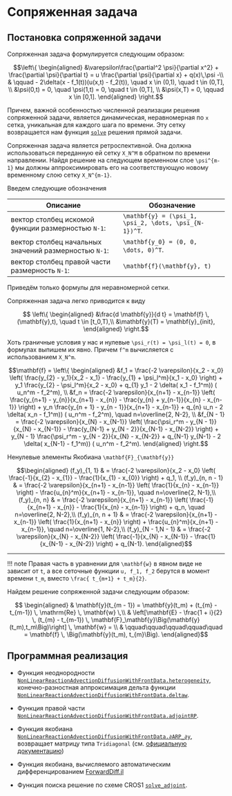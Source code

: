 # Сопряженная задача

## Постановка сопряженной задачи


Сопряженная задача формулируется следующим образом:
```math
\left\{
\begin{aligned}
    &\varepsilon\frac{\partial^2 \psi}{\partial x^2} +
    \frac{\partial \psi}{\partial t} =
    u \frac{\partial \psi}{\partial x} + q(x)\,\psi  -\\
    & \qquad  - 2\delta(x - f_1(t))(u(x,t) - f_2(t)),
    \quad x \in (0,1), \quad t \in (0,T], \\

    &\psi(0,t) = 0, \quad \psi(1,t) = 0, \quad t \in (0,T], \\

    &\psi(x,T) = 0, \qquad x \in [0,1].
\end{aligned}
\right.
```
Причем, важной особенностью численной реализации решения сопряженной задачи,
является динамическая, неравномерная по ``x`` сетка, уникальная для
каждого шага по времени.
Эту сетку возвращается нам функция [`solve`](@ref) решения прямой задачи.

Сопряженная задача является ретроспективной. Она должна использоваться
переданную ей сетку ``X_N^M`` в обратном по времени направлении. Найдя решение
на следующем временном слое ``\psi^{m-1}`` мы должны аппроксимировать его на
соответствующую новому временному слою сетку ``X_N^{m-1}``.

Введем следующие обозначения

|                        Описание                          |                          Обозначение                          |
|----------------------------------------------------------|---------------------------------------------------------------|
| вектор столбец искомой функции размерностью ``N-1``:     |   ``\mathbf{y} = (\psi_1, \psi_2, \dots, \psi_{N-1})^T``.     |
| вектор столбец начальных значений размерностью ``N-1``:  |   ``\mathbf{y_0} = (0, 0, \dots, 0)^T``.                      |
| вектор столбец правой части размерность ``N-1``:         |   ``\mathbf{f}(\mathbf{y}, t)``                               |
Приведём только формулы для неравномерной сетки.

Сопряженная задача легко приводится к виду
```math
    \left\{
    \begin{aligned}
        &\frac{d \mathbf{y}}{d t} = \mathbf{f} \, (\mathbf{y},t), \quad t \in [t_0,T),\\
        &\mathbf{y}(T) = \mathbf{y}_{init},
    \end{aligned}
    \right.
```

Хоть граничные условия у нас и нулевые ``\psi_r(t) = \psi_l(t) = 0``, в
формулах выпишем их явно. Причем ``f^m`` вычисляется с использованием ``X_N^m``.
```math
\mathbf{f} = \left\{
\begin{aligned}
        &f_1 =  \frac{-2 \varepsilon}{x_2 - x_0} \left(
              \frac{y_{2} - y_1}{x_2 - x_1}
            - \frac{y_{1} + \psi_l^m}{x_1 - x_0}
        \right)
        + y_1 \frac{y_{2} - \psi_l^m}{x_2 - x_0}
        + q_{1} y_1 - 2 \delta( x_1 - f_1^m)) ( u_n^m - f_2^m), \\

        &f_n =  \frac{-2 \varepsilon}{x_{n+1} - x_{n-1}}
        \left(
              \frac{y_{n+1} - y_{n}}{x_{n+1} - x_{n}}
            - \frac{y_{n} + y_{n-1}}{x_{n} - x_{n-1}}
        \right)
        + y_n  \frac{y_{n + 1} - y_{n - 1}}{x_{n+1} - x_{n-1}}
        + q_{n} u_n - 2 \delta( x_n - f_1^m)) ( u_n^m - f_2^m),
        \quad n=\overline{2, N-2}, \\

        &f_{N - 1} =  \frac{-2 \varepsilon}{x_{N} - x_{N-1}}
        \left(
              \frac{\psi_r^m - y_{N - 1}}{x_{N} - x_{N-1}}
            - \frac{y_{N-1} + y_{N - 2}}{x_{N-1} - x_{N-2}}
        \right)
        + y_{N - 1} \frac{\psi_r^m - y_{N - 2}}{x_{N} - x_{N-2}}
        + q_{N-1} y_{N-1} - 2 \delta( x_{N-1} - f_1^m)) ( u_n^m - f_2^m).
\end{aligned}
\right.
```
Ненулевые элементы Якобиана ``\mathbf{F}_{\mathbf{y}}``
```math
\begin{aligned}
    (f_y)_{1, 1}          & =
    \frac{-2 \varepsilon}{x_2 - x_0}
    \left(
        \frac{-1}{x_{2} - x_{1}} - \frac{1}{x_{1} - x_{0}}
    \right)
    + q_1, \\

    (f_y)_{n, n - 1}      & =
    \frac{-2 \varepsilon}{x_{n+1} - x_{n-1}}
    \left(
        \frac{1}{x_{n} - x_{n-1}}
    \right)
    - \frac{u_{n}^m}{x_{n+1} - x_{n-1}}, \quad n=\overline{2, N-1},\\

    (f_y)_{n, n}          & =
    \frac{-2 \varepsilon}{x_{n+1} - x_{n-1}}
    \left(
        \frac{-1}{x_{n+1} - x_{n}} - \frac{1}{x_{n} - x_{n-1}}
    \right)
    + q_n, \quad n=\overline{2, N-2},\\

    (f_y)_{n, n + 1}      & =
    \frac{-2 \varepsilon}{x_{n+1} - x_{n-1}}
    \left(
        \frac{1}{x_{n+1} - x_{n}}
    \right)
    + \frac{u_{n}^m}{x_{n+1} - x_{n-1}}, \quad n=\overline{1, N-2},\\

    (f_y)_{N - 1,N - 1} & =
    \frac{-2 \varepsilon}{x_{N} - x_{N-2}}
    \left(
        \frac{-1}{x_{N} - x_{N-1}} - \frac{1}{x_{N-1} - x_{N-2}}
    \right)
    + q_{N-1}.
\end{aligned}
```

-------------------------------------------------------------------------------

!!! note
    Правая часть в уравнении для ``\mathbf{w}`` в явном виде не зависит от
    ``t``, а все сеточные функции `u, f_1, f_2` берутся в момент времени
    ``t_m``, вместо ``\frac{ t_{m+1} + t_m}{2}``.

Найдем решение сопряженной задачи следующим образом:
```math
    \begin{aligned}
        & \mathbf{y}(t_{m - 1}) = \mathbf{y}(t_m) + (t_{m} - t_{m-1}) \,
        \mathrm{Re} \, \mathbf{w} \,\\

        & \left[\mathbf{E} - \frac{1 + i}{2} \, (t_{m} - t_{m-1}) \,
        \mathbf{F}_\mathbf{y}\Big(\mathbf{y}(t_m),t_m\Big)\right] \,
        \mathbf{w} = \\

        & \qquad\qquad\qquad\qquad\quad = \mathbf{f} \,
        \Big(\mathbf{y}(t_m), t_{m}\Big).
    \end{aligned}
```

## Программная реализация

*   Функция неоднородности
    [`NonLinearReactionAdvectionDiffusionWithFrontData.heterogeneity`](@ref),
    конечно-разностная аппроксимация дельта функции
    [`NonLinearReactionAdvectionDiffusionWithFrontData.deltaw`](@ref).

*   Функция правой части
    [`NonLinearReactionAdvectionDiffusionWithFrontData.adjointRP`](@ref).

*   Функция якобиана
    [`NonLinearReactionAdvectionDiffusionWithFrontData.∂ARP_∂y`](@ref), возвращает
    матрицу типа `Tridiagonal` (см. [официальную
    документацию](https://docs.julialang.org/en/v1/stdlib/LinearAlgebra/#LinearAlgebra.Tridiagonal))

*   Функция якобиана, вычисляемого автоматическим дифференцированием
    [ForwardDiff.jl](http://www.juliadiff.org/ForwardDiff.jl/stable/user/api/#ForwardDiff.jacobian)

*   Функция поиска решение по схеме CROS1 [`solve_adjoint`](@ref).
